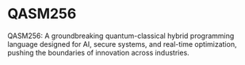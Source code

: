 # QASM256
QASM256: A groundbreaking quantum-classical hybrid programming language designed for AI, secure systems, and real-time optimization, pushing the boundaries of innovation across industries.
